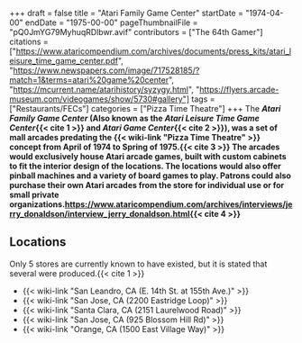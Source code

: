 +++
draft = false
title = "Atari Family Game Center"
startDate = "1974-04-00"
endDate = "1975-00-00"
pageThumbnailFile = "pQ0JmYG79MyhuqRDlbwr.avif"
contributors = ["The 64th Gamer"]
citations = ["https://www.ataricompendium.com/archives/documents/press_kits/atari_leisure_time_game_center.pdf", "https://www.newspapers.com/image/717528185/?match=1&terms=atari%20game%20center", "https://mcurrent.name/atarihistory/syzygy.html", "https://flyers.arcade-museum.com/videogames/show/5730#gallery"]
tags = ["Restaurants/FECs"]
categories = ["Pizza Time Theatre"]
+++
The ***Atari Family Game Center* (Also known as the ***Atari Leisure Time Game Center*{{< cite 1 >}} and ***Atari Game Center*{{< cite 2 >}}), was a set of mall arcades predating the {{< wiki-link "Pizza Time Theatre" >}} concept from April of 1974 to Spring of 1975.{{< cite 3 >}}
The arcades would exclusively house Atari arcade games, built with custom cabinets to fit the interior design of the locations. The locations would also offer pinball machines and a variety of board games to play. Patrons could also purchase their own Atari arcades from the store for individual use or for small private organizations.https://www.ataricompendium.com/archives/interviews/jerry_donaldson/interview_jerry_donaldson.html{{< cite 4 >}}******

## Locations

Only 5 stores are currently known to have existed, but it is stated that several were produced.{{< cite 1 >}}

- {{< wiki-link "San Leandro, CA (E. 14th St. at 155th Ave.)" >}}
- {{< wiki-link "San Jose, CA (2200 Eastridge Loop)" >}}
- {{< wiki-link "Santa Clara, CA (2151 Laurelwood Road)" >}}
- {{< wiki-link "San Jose, CA (925 Blossom Hill Rd)" >}}
- {{< wiki-link "Orange, CA (1500 East Village Way)" >}}
